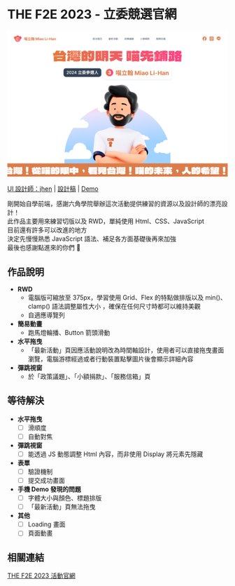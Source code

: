 # THE F2E 2023 - 立委競選官網
![readme_cover](images/readme_cover.png)

[UI 設計師：jhen](https://2023.thef2e.com/users/12061579704041679194) | [設計稿](https://www.figma.com/file/DCnuTZQ00D5VHiDkBLhxQ3/2023-The-F2E-%E7%AB%8B%E5%A7%94%E7%AB%B6%E9%81%B8%E5%AE%98%E7%B6%B2?type=design&node-id=139-170&mode=design&t=Xvlxh7wEyfXAkkPo-0) | [Demo](https://imshanna.github.io/F2E_2023_Mission1/)

剛開始自學前端，感謝六角學院舉辦這次活動提供練習的資源以及設計師的漂亮設計！  
此作品主要用來練習切版以及 RWD，單純使用 Html、CSS、JavaScript  
目前還有許多可以改進的地方  
決定先慢慢熟悉 JavaScript 語法、補足各方面基礎後再來加強  
最後也感謝點進來的你們 :gift_heart:

## 作品說明
- **RWD**  
    - 電腦版可縮放至 375px，學習使用 Grid、Flex 的特點做排版以及 min()、clamp() 語法調整屬性大小 ，確保在任何尺寸時都可以維持美觀
    - 自適應導覽列  
- **簡易動畫**
    - 跑馬燈輪播、Button 箭頭滑動
- **水平拖曳**
    - 「最新活動」頁因應活動說明改為時間軸設計，使用者可以直接拖曳畫面瀏覽，電腦游標經過或者行動裝置點擊圖片後會顯示詳細內容
- **彈跳視窗**
    - 於「政策議題」、「小額捐款」、「服務信箱」頁
    
## 等待解決
- **水平拖曳**
    - [ ] 滑順度
    - [ ] 自動對焦
- **彈跳視窗**
    - [ ] 能透過 JS 動態調整 Html 內容，而非使用 Display 將元素先隱藏
- **表單**
    - [ ] 驗證機制
    - [ ] 提交成功畫面
- **手機 Demo 發現的問題**
    - [ ] 字體大小與顏色、標題排版
    - [ ] 「最新活動」頁無法拖曳
- **其他**
    - [ ] Loading 畫面
    - [ ] 頁面動畫

## 相關連結
[THE F2E 2023 活動官網](https://2023.thef2e.com/)